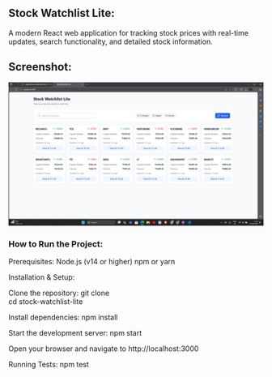 ## Stock Watchlist Lite:

A modern React web application for tracking stock prices with real-time updates, search functionality, and detailed stock information.

## Screenshot:

![Stock Watchlist Main View](screenshotstock.png)


### How to Run the Project:

Prerequisites: 
Node.js (v14 or higher) 
npm or yarn

Installation & Setup: 

Clone the repository: 
git clone  
cd stock-watchlist-lite

Install dependencies: 
npm install

Start the development server: 
npm start

Open your browser and navigate to http://localhost:3000

Running Tests: 
npm test
